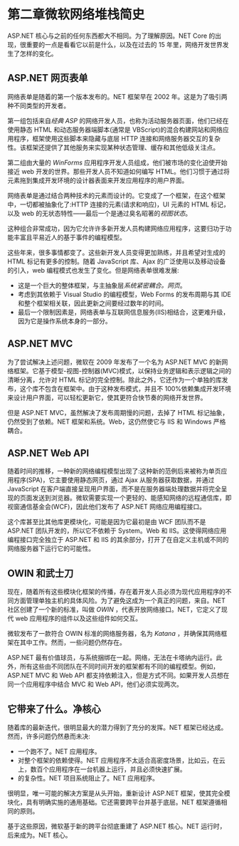 # 第二章微软网络堆栈简史

ASP.NET 核心与之前的任何东西都大不相同。为了理解原因。NET Core 的出现，很重要的一点是看看它以前是什么，以及在过去的 15 年里，网络开发世界发生了怎样的变化。

## ASP.NET 网页表单

网络表单是随着的第一个版本发布的。NET 框架早在 2002 年。这是为了吸引两种不同类型的开发者。

第一组包括来自*经典 ASP* 的网络开发人员，也称为活动服务器页面，他们已经在使用静态 HTML 和动态服务器端脚本(通常是 VBScript)的混合构建网站和网络应用程序，框架使用这些脚本来隐藏与底层 HTTP 连接和网络服务器交互的复杂性。该框架还提供了其他服务来实现某种状态管理、缓存和其他低级关注点。

第二组由大量的 *WinForms* 应用程序开发人员组成，他们被市场的变化迫使开始接近 web 开发的世界。那些开发人员不知道如何编写 HTML。他们习惯于通过将元素拖到集成开发环境的设计器表面来开发应用程序的用户界面。

网络表单是通过结合两种技术的元素而设计的。它变成了一个框架，在这个框架中，一切都被抽象化了:HTTP 连接的元素(请求和响应)，UI 元素的 HTML 标记，以及 web 的无状态特性——最后一个是通过臭名昭著的*视图状态*。

这种组合非常成功，因为它允许许多新开发人员构建网络应用程序，这要归功于功能丰富且平易近人的基于事件的编程模型。

这些年来，很多事情都变了。这些新开发人员变得更加熟练，并且希望对生成的 HTML 标记有更多的控制。随着 JavaScript 库、Ajax 的广泛使用以及移动设备的引入，web 编程模式也发生了变化。但是网络表单很难发展:

*   这是一个巨大的整体框架，与主抽象层*系统紧密耦合。网页*。
*   考虑到其依赖于 Visual Studio 的编程模型，Web Forms 的发布周期与其 IDE 和整个框架相关联，因此更新之间要经过数年的时间。
*   最后一个限制因素是，网络表单与互联网信息服务(IIS)相结合，这更难升级，因为它是操作系统本身的一部分。

## ASP.NET MVC

为了尝试解决上述问题，微软在 2009 年发布了一个名为 ASP.NET MVC 的新网络框架。它基于模型-视图-控制器(MVC)模式，以保持业务逻辑和表示逻辑之间的清晰分离，允许对 HTML 标记的完全控制。除此之外，它还作为一个单独的库发布，这个库不包含在框架中。由于这种发布模式，并且不 100%依赖集成开发环境来设计用户界面，可以轻松更新它，使其更符合快节奏的网络开发世界。

但是 ASP.NET MVC，虽然解决了发布周期慢的问题，去掉了 HTML 标记抽象，仍然受到了依赖。NET 框架和系统。Web，这仍然使它与 IIS 和 Windows 严格耦合。

## ASP.NET Web API

随着时间的推移，一种新的网络编程模型出现了:这种新的范例后来被称为单页应用程序(SPA)，它主要使用静态网页，通过 Ajax 从服务器获取数据，并通过 JavaScript 在客户端直接呈现用户界面，而不是在服务器端处理数据并将完全呈现的页面发送到浏览器。微软需要实现一个更轻的、能感知网络的远程通信库，即视窗通信基金会(WCF)，因此他们发布了 ASP.NET 网络应用编程接口。

这个库甚至比其他库更模块化，可能是因为它最初是由 WCF 团队而不是 ASP.NET 团队开发的，所以它不依赖于 System。Web 和 IIS。这使得网络应用编程接口完全独立于 ASP.NET 和 IIS 的其余部分，打开了在自定义主机或不同的网络服务器下运行它的可能性。

## OWIN 和武士刀

现在，随着所有这些模块化框架的传播，存在着开发人员必须为现代应用程序的不同方面管理单独主机的具体风险。为了避免这成为一个真正的问题，来自。NET 社区创建了一个新的标准，叫做 *OWIN* ，代表开放网络接口。NET，它定义了现代 web 应用程序的组件以及这些组件如何交互。

微软发布了一款符合 OWIN 标准的网络服务器，名为 *Katana* ，并确保其网络框架在其中工作。然而，一些问题仍然存在。

ASP.NET 最有价值球员，与系统捆绑在一起。网络，无法在卡塔纳内运行。此外，所有这些由不同团队在不同时间开发的框架都有不同的编程模型。例如，ASP.NET MVC 和 Web API 都支持依赖注入，但是方式不同。如果开发人员想在同一个应用程序中结合 MVC 和 Web API，他们必须实现两次。

## 它带来了什么。净核心

随着库的最新迭代，很明显最大的潜力得到了充分的发挥。NET 框架已经达成。然而，许多问题仍然悬而未决:

*   一个跑不了。NET 应用程序。
*   对整个框架的依赖使得。NET 应用程序不太适合高密度场景，比如云，在云上，数百个应用程序在一台机器上运行，并且必须快速扩展。
*   的复杂性。NET 项目系统阻止了。NET 应用程序。

很明显，唯一可能的解决方案是从头开始，重新设计 ASP.NET 框架，使其完全模块化，具有明确实施的通用基础。它还需要跨平台并基于底层。NET 框架遵循相同的原则。

基于这些原因，微软基于新的跨平台彻底重建了 ASP.NET 核心。NET 运行时，后来成为。NET 核心。